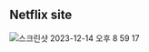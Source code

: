 ## Netflix site 
![스크린샷 2023-12-14 오후 8 59 17](https://github.com/Expedition-To-The-Moon/HTML-CSS/assets/128493900/f9905172-dfac-4f87-8cc3-05fe8c4a6afb)
